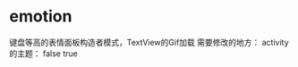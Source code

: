 # emotion
键盘等高的表情面板构造者模式，TextView的Gif加载
需要修改的地方：
activity的主题：
<item name="android:windowFullscreen">false</item>
<item name="android:windowTranslucentStatus">true</item>
